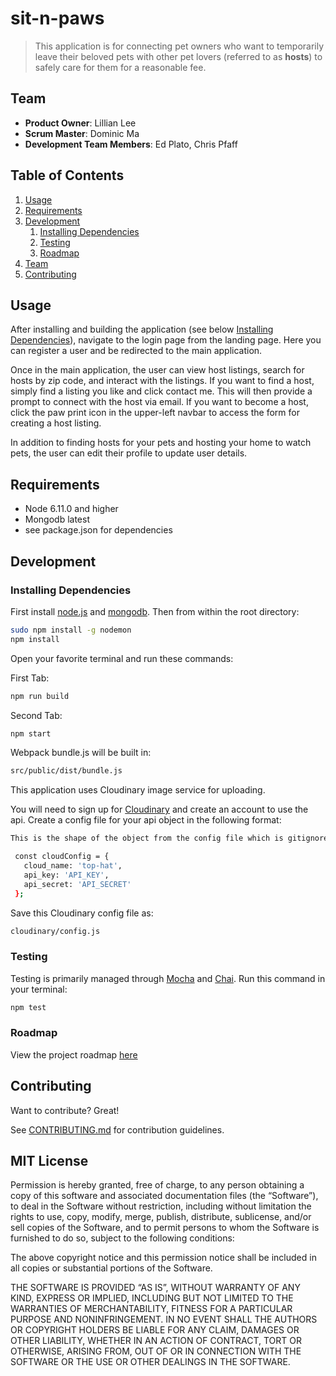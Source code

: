 # sit-n-paws

> This application is for connecting pet owners who want to temporarily leave their beloved pets with other pet lovers (referred to as __hosts__) to safely care for them for a reasonable fee.

## Team

  - __Product Owner__: Lillian Lee
  - __Scrum Master__: Dominic Ma
  - __Development Team Members__: Ed Plato, Chris Pfaff

## Table of Contents

1. [Usage](#usage)
1. [Requirements](#requirements)
1. [Development](#development)
    1. [Installing Dependencies](#installing-dependencies)
    1. [Testing](#tests)
    1. [Roadmap](#roadmap)
1. [Team](#team)
1. [Contributing](#contributing)

## Usage

After installing and building the application (see below [Installing Dependencies](#installing-dependencies)), navigate to the login page from the landing page. Here you can register a user and be redirected to the main application.

Once in the main application, the user can view host listings, search for hosts by zip code, and interact with the listings. If you want to find a host, simply find a listing you like and click contact me. This will then provide a prompt to connect with the host via email. If you want to become a host, click the paw print icon in the upper-left navbar to access the form for creating a host listing.

In addition to finding hosts for your pets and hosting your home to watch pets, the user can edit their profile to update user details.

## Requirements

- Node 6.11.0 and higher
- Mongodb latest
- see package.json for dependencies

## Development

### Installing Dependencies

First install [node.js](http://nodejs.org/) and [mongodb](https://www.mongodb.org/downloads). Then from within the root directory:

```sh
sudo npm install -g nodemon
npm install
```

Open your favorite terminal and run these commands:

First Tab:
```sh
npm run build
```

Second Tab:

```sh
npm start
```

Webpack bundle.js will be built in:

```sh
src/public/dist/bundle.js
```

This application uses Cloudinary image service for uploading.

You will need to sign up for [Cloudinary](https://cloudinary.com/) and create an account to use the api. Create a config file for your api object in the following format:

```sh
This is the shape of the object from the config file which is gitignored

 const cloudConfig = {
   cloud_name: 'top-hat',
   api_key: 'API_KEY',
   api_secret: 'API_SECRET'
 };
```

Save this Cloudinary config file as:

```sh
cloudinary/config.js
```

### Testing

Testing is primarily managed through [Mocha](https://mochajs.org/) and [Chai](chaijs.com/). Run this command in your terminal:

```sh
npm test
```

### Roadmap

View the project roadmap [here](https://github.com/TopHatHR/sit-n-paws/issues)

## Contributing

Want to contribute? Great!

See [CONTRIBUTING.md](_CONTRIBUTING.md) for contribution guidelines.

## MIT License

Permission is hereby granted, free of charge, to any person obtaining a copy of this software and associated documentation files (the “Software”), to deal in the Software without restriction, including without limitation the rights to use, copy, modify, merge, publish, distribute, sublicense, and/or sell copies of the Software, and to permit persons to whom the Software is furnished to do so, subject to the following conditions:

The above copyright notice and this permission notice shall be included in all copies or substantial portions of the Software.

THE SOFTWARE IS PROVIDED “AS IS”, WITHOUT WARRANTY OF ANY KIND, EXPRESS OR IMPLIED, INCLUDING BUT NOT LIMITED TO THE WARRANTIES OF MERCHANTABILITY, FITNESS FOR A PARTICULAR PURPOSE AND NONINFRINGEMENT. IN NO EVENT SHALL THE AUTHORS OR COPYRIGHT HOLDERS BE LIABLE FOR ANY CLAIM, DAMAGES OR OTHER LIABILITY, WHETHER IN AN ACTION OF CONTRACT, TORT OR OTHERWISE, ARISING FROM, OUT OF OR IN CONNECTION WITH THE SOFTWARE OR THE USE OR OTHER DEALINGS IN THE SOFTWARE.